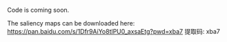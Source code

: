 Code is coming soon.

The saliency maps can be downloaded here: https://pan.baidu.com/s/1Dfr9AiYo8tlPU0_axsaEtg?pwd=xba7 提取码: xba7 
